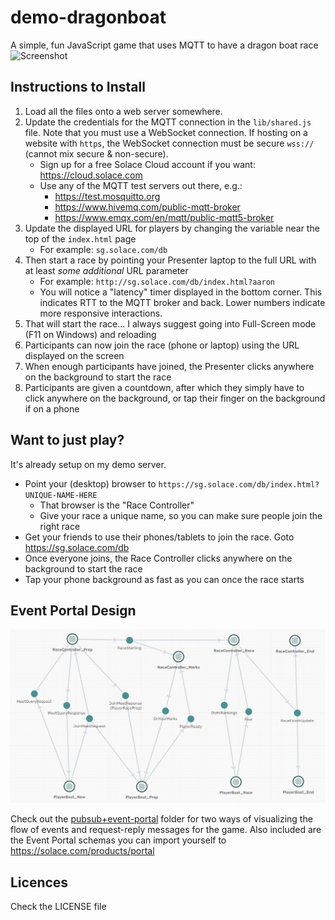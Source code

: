 # demo-dragonboat
A simple, fun JavaScript game that uses MQTT to have a dragon boat race
![Screenshot](https://github.com/aaron-613/demo-dragonboat/blob/master/gfx/screenshot.png "Screenshott")

## Instructions to Install
1. Load all the files onto a web server somewhere.
1. Update the credentials for the MQTT connection in the `lib/shared.js` file. Note that you must use a WebSocket connection.  If hosting on a website with `https`, the WebSocket connection must be secure `wss://` (cannot mix secure & non-secure).
   * Sign up for a free Solace Cloud account if you want: https://cloud.solace.com
   * Use any of the MQTT test servers out there, e.g.:
       * https://test.mosquitto.org
       * https://www.hivemq.com/public-mqtt-broker
       * https://www.emqx.com/en/mqtt/public-mqtt5-broker
1. Update the displayed URL for players by changing the variable near the top of the `index.html` page
   * For example: `sg.solace.com/db`
1. Then start a race by pointing your Presenter laptop to the full URL with at least _some additional_ URL parameter
   * For example: `http://sg.solace.com/db/index.html?aaron`
   * You will notice a "latency" timer displayed in the bottom corner. This indicates RTT to the MQTT broker and back. Lower numbers indicate more responsive interactions.
1. That will start the race... I always suggest going into Full-Screen mode (F11 on Windows) and reloading
1. Participants can now join the race (phone or laptop) using the URL displayed on the screen
1. When enough participants have joined, the Presenter clicks anywhere on the background to start the race
1. Participants are given a countdown, after which they simply have to click anywhere on the background, or tap their finger on the background if on a phone


## Want to just play?

It's already setup on my demo server.

- Point your (desktop) browser to `https://sg.solace.com/db/index.html?UNIQUE-NAME-HERE`
   - That browser is the "Race Controller"
   - Give your race a unique name, so you can make sure people join the right race
- Get your friends to use their phones/tablets to join the race. Goto https://sg.solace.com/db
- Once everyone joins, the Race Controller clicks anywhere on the background to start the race
- Tap your phone background as fast as you can once the race starts


## Event Portal Design

![Screenshot](https://github.com/aaron-613/demo-dragonboat/blob/master/pubsub+event-portal/2021-10-22T12-21-48.png "Screenshot")

Check out the [pubsub+event-portal](https://github.com/aaron-613/demo-dragonboat/tree/master/pubsub%2Bevent-portal) folder for two ways of visualizing the flow of events and request-reply messages for the game.  Also included are the Event Portal schemas you can import yourself to https://solace.com/products/portal


## Licences

Check the LICENSE file
